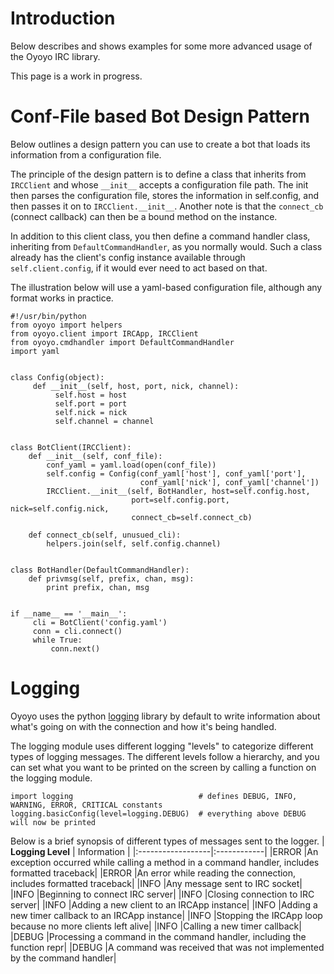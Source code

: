 # Introduction #

Below describes and shows examples for some more advanced usage of the Oyoyo IRC library.

This page is a work in progress.



# Conf-File based Bot Design Pattern #

Below outlines a design pattern you can use to create a bot that loads its information from a configuration file.

The principle of the design pattern is to define a class that inherits from `IRCClient` and whose `__init__` accepts a configuration file path. The init then parses the configuration file, stores the information in self.config, and then passes it on to `IRCClient.__init__`. Another note is that the `connect_cb` (connect callback) can then be a bound method on the instance.

In addition to this client class, you then define a command handler class, inheriting from `DefaultCommandHandler`, as you normally would. Such a class already has the client's config instance available through `self.client.config`, if it would ever need to act based on that.

The illustration below will use a yaml-based configuration file, although any format works in practice.

```
#!/usr/bin/python
from oyoyo import helpers
from oyoyo.client import IRCApp, IRCClient
from oyoyo.cmdhandler import DefaultCommandHandler
import yaml


class Config(object):
     def __init__(self, host, port, nick, channel):
          self.host = host
          self.port = port
          self.nick = nick
          self.channel = channel   


class BotClient(IRCClient):
    def __init__(self, conf_file):
        conf_yaml = yaml.load(open(conf_file))
        self.config = Config(conf_yaml['host'], conf_yaml['port'],
                             conf_yaml['nick'], conf_yaml['channel'])
        IRCClient.__init__(self, BotHandler, host=self.config.host,
                           port=self.config.port, nick=self.config.nick,
                           connect_cb=self.connect_cb)

    def connect_cb(self, unusued_cli):
        helpers.join(self, self.config.channel)


class BotHandler(DefaultCommandHandler):
    def privmsg(self, prefix, chan, msg):
        print prefix, chan, msg


if __name__ == '__main__':
     cli = BotClient('config.yaml')
     conn = cli.connect()
     while True:
         conn.next()

```



# Logging #

Oyoyo uses the python [logging](http://docs.python.org/library/logging.html) library by default to write information about what's going on with the connection and how it's being handled.

The logging module uses different logging "levels" to categorize different types of logging messages. The different levels follow a hierarchy, and you can set what you want to be printed on the screen by calling a function on the logging module.
```
import logging                            # defines DEBUG, INFO, WARNING, ERROR, CRITICAL constants
logging.basicConfig(level=logging.DEBUG)  # everything above DEBUG will now be printed 
```

Below is a brief synopsis of different types of messages sent to the logger.
| **Logging Level** | Information |
|:------------------|:------------|
|ERROR              |An exception occurred while calling a method in a command handler, includes formatted traceback|
|ERROR              |An error while reading the connection, includes formatted traceback|
|INFO               |Any message sent to IRC socket|
|INFO               |Beginning to connect IRC server|
|INFO               |Closing connection to IRC server|
|INFO               |Adding a new client to an IRCApp instance|
|INFO               |Adding a new timer callback to an IRCApp instance|
|INFO               |Stopping the IRCApp loop because no more clients left alive|
|INFO               |Calling a new timer callback|
|DEBUG              |Processing a command in the command handler, including the function repr|
|DEBUG              |A command was received that was not implemented by the command handler|